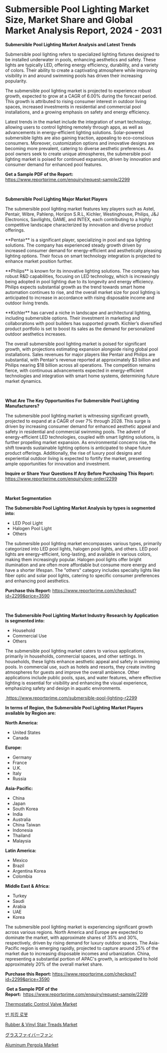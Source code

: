 <p><h1>Submersible Pool Lighting Market Size, Market Share and Global Market Analysis Report, 2024 - 2031</h1></p><p><strong>Submersible Pool Lighting Market Analysis and Latest Trends</strong></p>
<p><p>Submersible pool lighting refers to specialized lighting fixtures designed to be installed underwater in pools, enhancing aesthetics and safety. These lights are typically LED, offering energy efficiency, durability, and a variety of colors. Their ability to create a captivating atmosphere while improving visibility in and around swimming pools has driven their increasing popularity.</p><p>The submersible pool lighting market is projected to experience robust growth, expected to grow at a CAGR of 6.00% during the forecast period. This growth is attributed to rising consumer interest in outdoor living spaces, increased investments in residential and commercial pool installations, and a growing emphasis on safety and energy efficiency. </p><p>Latest trends in the market include the integration of smart technology, allowing users to control lighting remotely through apps, as well as advancements in energy-efficient lighting solutions. Solar-powered submersible lights are also gaining traction, appealing to eco-conscious consumers. Moreover, customization options and innovative designs are becoming more prevalent, catering to diverse aesthetic preferences. As pool owners seek to create unique atmospheres, the submersible pool lighting market is poised for continued expansion, driven by innovation and consumer demand for enhanced pool features.</p></p>
<p><strong>Get a Sample PDF of the Report:&nbsp;</strong> <a href="https://www.reportprime.com/enquiry/request-sample/2299">https://www.reportprime.com/enquiry/request-sample/2299</a></p>
<p>&nbsp;</p>
<p><strong>Submersible Pool Lighting Major Market Players</strong></p>
<p><p>The submersible pool lighting market features key players such as Astel, Pentair, Wibre, Pahlenp, Horizon S.R.L, Kichler, Westinghouse, Philips, J&J Electronics, Savilights, GAME, and INTEX, each contributing to a highly competitive landscape characterized by innovation and diverse product offerings.</p><p>**Pentair** is a significant player, specializing in pool and spa lighting solutions. The company has experienced steady growth driven by increased consumer demand for energy-efficient and aesthetically pleasing lighting options. Their focus on smart technology integration is projected to enhance market position further. </p><p>**Philips** is known for its innovative lighting solutions. The company has robust R&D capabilities, focusing on LED technology, which is increasingly being adopted in pool lighting due to its longevity and energy efficiency. Philips expects substantial growth as the trend towards smart home automation continues to rise, and the overall market size for pool lighting is anticipated to increase in accordance with rising disposable income and outdoor living trends.</p><p>**Kichler** has carved a niche in landscape and architectural lighting, including submersible options. Their investment in marketing and collaborations with pool builders has supported growth. Kichler’s diversified product portfolio is set to boost its sales as the demand for personalized outdoor aesthetics increases.</p><p>The overall submersible pool lighting market is poised for significant growth, with projections estimating expansion alongside rising global pool installations. Sales revenues for major players like Pentair and Philips are substantial, with Pentair's revenue reported at approximately $3 billion and Philips nearing $18 billion across all operations. The competition remains fierce, with continuous advancements expected in energy-efficient technologies and integration with smart home systems, determining future market dynamics.</p></p>
<p>&nbsp;</p>
<p><strong>What Are The Key Opportunities For Submersible Pool Lighting Manufacturers?</strong></p>
<p><p>The submersible pool lighting market is witnessing significant growth, projected to expand at a CAGR of over 7% through 2028. This surge is driven by increasing consumer demand for enhanced aesthetic appeal and safety in residential and commercial swimming pools. The advent of energy-efficient LED technologies, coupled with smart lighting solutions, is further propelling market expansion. As environmental concerns rise, the shift towards sustainable lighting options is anticipated to shape future product offerings. Additionally, the rise of luxury pool designs and experiential outdoor living is expected to fortify the market, presenting ample opportunities for innovation and investment.</p></p>
<p><strong>Inquire or Share Your Questions If Any Before Purchasing This Report:</strong> <a href="https://www.reportprime.com/enquiry/pre-order/2299">https://www.reportprime.com/enquiry/pre-order/2299</a></p>
<p>&nbsp;</p>
<p><strong>Market Segmentation</strong></p>
<p><strong>The Submersible Pool Lighting Market Analysis by types is segmented into:</strong></p>
<p><ul><li>LED Pool Light</li><li>Halogen Pool Light</li><li>Others</li></ul></p>
<p><p>The submersible pool lighting market encompasses various types, primarily categorized into LED pool lights, halogen pool lights, and others. LED pool lights are energy-efficient, long-lasting, and available in various colors, making them increasingly popular. Halogen pool lights offer bright illumination and are often more affordable but consume more energy and have a shorter lifespan. The "others" category includes specialty lights like fiber optic and solar pool lights, catering to specific consumer preferences and enhancing pool aesthetics.</p></p>
<p><strong>Purchase this Report:&nbsp;</strong><a href="https://www.reportprime.com/checkout?id=2299&price=3590">https://www.reportprime.com/checkout?id=2299&price=3590</a></p>
<p>&nbsp;</p>
<p><strong>The Submersible Pool Lighting Market Industry Research by Application is segmented into:</strong></p>
<p><ul><li>Household</li><li>Commercial Use</li><li>Others</li></ul></p>
<p><p>The submersible pool lighting market caters to various applications, primarily in households, commercial spaces, and other settings. In households, these lights enhance aesthetic appeal and safety in swimming pools. In commercial use, such as hotels and resorts, they create inviting atmospheres for guests and improve the overall ambience. Other applications include public pools, spas, and water features, where effective lighting is essential for visibility and enhancing the visual experience, emphasizing safety and design in aquatic environments.</p></p>
<p><a href="https://www.reportprime.com/submersible-pool-lighting-r2299">&nbsp;https://www.reportprime.com/submersible-pool-lighting-r2299</a></p>
<p><strong>In terms of Region, the Submersible Pool Lighting Market Players available by Region are:</strong></p>
<p>
    <p> <strong> North America: </strong>
        <ul>
            <li>United States</li>
            <li>Canada</li>
        </ul>
        </p> 
    <p> <strong> Europe: </strong>
        <ul>
            <li>Germany</li>
            <li>France</li>
            <li>U.K.</li>
            <li>Italy</li>
            <li>Russia</li>
        </ul>
        </p> 
    <p> <strong> Asia-Pacific: </strong>
        <ul>
            <li>China</li>
            <li>Japan</li>
            <li>South Korea</li>
            <li>India</li>
            <li>Australia</li>
            <li>China Taiwan</li>
            <li>Indonesia</li>
            <li>Thailand</li>
            <li>Malaysia</li>
        </ul>
        </p> 
    <p> <strong> Latin America: </strong>
        <ul>
            <li>Mexico</li>
            <li>Brazil</li>
            <li>Argentina Korea</li>
            <li>Colombia</li>
        </ul>
        </p> 
    <p> <strong> Middle East & Africa: </strong>
        <ul>
            <li>Turkey</li>
            <li>Saudi</li>
            <li>Arabia</li>
            <li>UAE</li>
            <li>Korea</li>
        </ul>
    </p>
    </p>
<p><p>The submersible pool lighting market is experiencing significant growth across various regions. North America and Europe are expected to dominate the market, with approximate shares of 35% and 30%, respectively, driven by rising demand for luxury outdoor spaces. The Asia-Pacific region is emerging rapidly, projected to capture around 25% of the market due to increasing disposable incomes and urbanization. China, representing a substantial portion of APAC's growth, is anticipated to hold approximately 20% of the overall market share.</p></p>
<p><strong>Purchase this Report: </strong><a href="https://www.reportprime.com/checkout?id=2299&price=3590">https://www.reportprime.com/checkout?id=2299&price=3590</a></p>
<p>&nbsp;<strong>Get a Sample PDF of the Report:&nbsp;&nbsp;</strong><a href="https://www.reportprime.com/enquiry/request-sample/2299">https://www.reportprime.com/enquiry/request-sample/2299</a></p>
<p><strong></strong></p>
<p><p><a href="https://www.linkedin.com/pulse/global-thermostatic-control-valve-market-exploring-share-trends-1phzc?trackingId=iUoZd1ntSESJge4B7jImKg%3D%3D">Thermostatic Control Valve Market</a></p><p><a href="https://medium.com/@bobbykihnyt57786/%EB%AF%B8%EB%9E%98%EB%A5%BC-%EA%B7%B8%EB%A6%AC%EB%8B%A4-%EA%B8%80%EB%A1%9C%EB%B2%8C-%EB%B9%88-%ED%94%BD%ED%82%B9-%EB%A1%9C%EB%B4%87-%EC%8B%9C%EC%9E%A5%EC%97%90-%EB%8C%80%ED%95%9C-%EC%A2%85%ED%95%A9-%EB%B6%84%EC%84%9D-2024-2031-3349306fa892">빈 피킹 로봇</a></p><p><a href="https://issuu.com/reportprime-2/docs/rubber-vinyl-stair-treads-market-si_da130bae89ab1a">Rubber & Vinyl Stair Treads Market</a></p><p><a href="https://medium.com/@vadkqfca47/%E3%82%B0%E3%83%AD%E3%83%BC%E3%83%90%E3%83%AB%E3%81%AAfrp%E3%83%95%E3%82%A1%E3%83%B3%E5%B8%82%E5%A0%B4%E3%82%BB%E3%82%AF%E3%82%BF%E3%83%BC-%E7%A8%AE%E9%A1%9E-%E7%94%A8%E9%80%94-%E5%B8%82%E5%A0%B4%E3%83%97%E3%83%AC%E3%82%A4%E3%83%A4%E3%83%BC%E6%88%A6%E7%95%A5-%E5%9C%B0%E5%9F%9F%E3%81%AE%E6%88%90%E9%95%B7%E3%81%AE%E6%B4%9E%E5%AF%9F-%E3%81%8A%E3%82%88%E3%81%B3%E5%B0%86%E6%9D%A5%E3%81%AE%E4%BA%88%E6%B8%AC-2024%E5%B9%B4-2031%E5%B9%B4-88344f10361b">グラスファイバーファン</a></p><p><a href="https://medium.com/@foxworth8231/insights-into-the-aluminum-pergola-market-size-which-is-expanding-with-a-13-3-ca7949739cde">Aluminum Pergola Market</a></p></p>